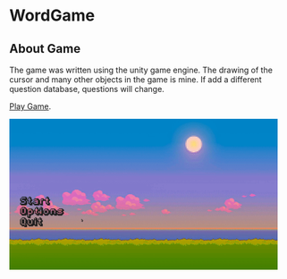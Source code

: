 # WordGame

## About Game
The game was written using the unity game engine. The drawing of the cursor and many other objects in the game is mine. If add a different question database, questions will change.

[Play Game](https://meteahmetyakar.github.io/WordGame/).

<img src="https://github.com/meteahmetyakar/WordGame/blob/main/gameGif.gif" width="480" height="270" />

